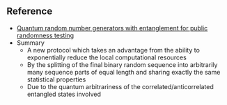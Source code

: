 ## Reference

- [Quantum random number generators with entanglement for public randomness testing](https://www.nature.com/articles/s41598-019-56706-2)
- Summary
  - A new protocol which takes an advantage from the ability to exponentially reduce the local computational resources
  - By the splitting of the final binary random sequence into arbitrarily many sequence parts of equal length and sharing exactly the same statistical properties
  - Due to the quantum arbitrariness of the correlated/anticorrelated entangled states involved
